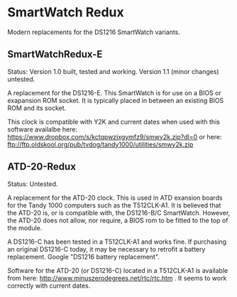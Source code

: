SmartWatch Redux
================

Modern replacements for the DS1216 SmartWatch variants.

SmartWatchRedux-E
-----------------

Status: Version 1.0 built, tested and working. Version 1.1 (minor changes) untested.

A replacement for the DS1216-E. This SmartWatch is for use on a BIOS
or exapansion ROM socket. It is typically placed in between an existing
BIOS ROM and its socket.

This clock is compatible with Y2K and current dates when used with this
software availalbe here: https://www.dropbox.com/s/kctqpwzjxgymfz9/smwy2k.zip?dl=0
or here: 
ftp://ftp.oldskool.org/pub/tvdog/tandy1000/utilities/smwy2k.zip

ATD-20-Redux
------------

Status: Untested. 

A replacement for the ATD-20 clock. This is used in ATD exansion boards 
for the Tandy 1000 computers such as the T512CLK-A1. It is believed that
the ATD-20 is, or is compatible with, the DS1216-B/C SmartWatch. However, 
the ATD-20 does not allow, nor require, a BIOS rom to be fitted to the 
top of the module.

A DS1216-C has been tested in a T512CLK-A1 and works fine. If purchasing
an original DS1216-C today, it may be necessary to retrofit a battery replacement.
Google "DS1216 battery replacement". 

Software for the ATD-20 (or DS1216-C) located in a T512CLK-A1 is available
from here: http://www.minuszerodegrees.net/rtc/rtc.htm . It seems to work
correctly with current dates.

